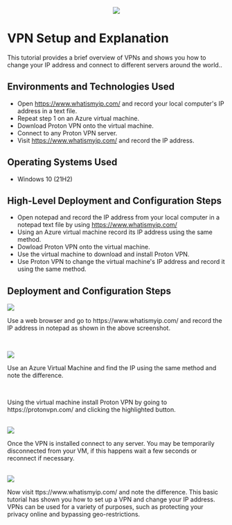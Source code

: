 <p align="center">
<img src="https://i.imgur.com/EMB7gDW.jpg"/>
</p>

<h1>VPN Setup and Explanation</h1>
This tutorial provides a brief overview of VPNs and shows you how to change your IP address and connect to different servers around the world..<br />


<h2>Environments and Technologies Used</h2>

- Open https://www.whatismyip.com/ and record your local computer's IP address in a text file.
- Repeat step 1 on an Azure virtual machine.
- Download Proton VPN onto the virtual machine.
- Connect to any Proton VPN server.
- Visit https://www.whatismyip.com/ and record the IP address.
  

<h2>Operating Systems Used </h2>

- Windows 10 (21H2)

<h2>High-Level Deployment and Configuration Steps</h2>

- Open notepad and record the IP address from your local computer in a notepad text file by using https://www.whatismyip.com/
- Using an Azure virtual machine record its IP address using the same method.
- Dowload Proton VPN onto the virtual machine.
- Use the virtual machine to download and install Proton VPN.
- Use Proton VPN to change the virtual machine's IP address and record it using the same method.

<h2>Deployment and Configuration Steps</h2>

<p>
<img src="https://github.com/kennethmoen/VM-Setup-and-Explanation/assets/145589069/5d013d6f-c3d1-49d8-bc42-eaf910131408"/>
</p>
<p>
Use a web browser and go to  https://www.whatismyip.com/ and record the IP address in notepad as shown in the above screenshot.
</p>
<br />

<p>
<img src="https://github.com/kennethmoen/VM-Setup-and-Explanation/assets/145589069/f6451d58-72a2-4b71-bac2-42ffdfd946d9"/>
</p>
<p>
  Use an Azure Virtual Machine and find the IP using the same method and note the difference.
</p>
<br />

<p>
Using the virtual machine install Proton VPN by going to https://protonvpn.com/ and clicking the highlighted button.
</p>
<br />
<img src="https://github.com/kennethmoen/VM-Setup-and-Explanation/assets/145589069/82927918-9346-49ca-acc7-40829f30d673"/>
</p>
<p>
Once the VPN is installed connect to any server. You may be temporarily disconnected from your VM, if this happens wait a few seconds or reconnect if necessary.
</p>
<br />
<img src="https://github.com/kennethmoen/VM-Setup-and-Explanation/assets/145589069/03745df0-acde-41f6-83a1-fec2608ea65a"/>
</p>
<p>
Now visit ttps://www.whatismyip.com/ and note the difference. This basic tutorial has shown you how to set up a VPN and change your IP address. VPNs can be used for a variety of purposes, such as protecting your privacy online and bypassing geo-restrictions.
</p>
<br />
